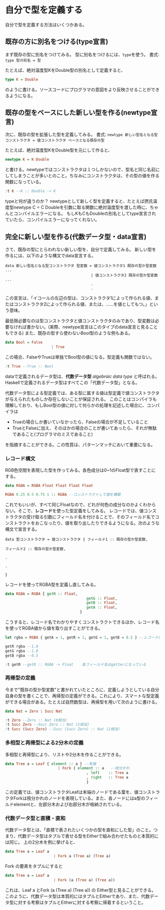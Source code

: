 # 自分で型を定義する

自分で型を定義する方法はいくつかある。



## 既存の方に別名をつける(type宣言)

まず既存の型に別名をつけてみる。
型に別名をつけるには、`type`を使う。
書式: `type 型の別名 = 型`

たとえば、絶対温度型KをDouble型の別名として定義すると、

```haskell
type K = Double
```

のように書ける。ソースコードにプログラマの意図をより反映させることができるようになる。



## 既存の型をベースにした新しい型を作る(newtype宣言)

次に、既存の型を拡張した型を定義してみる。
書式: `newtype 新しい型名となる型コンストラクタ = 値コンストラクタ ベースとなる既存の型`

たとえば、絶対温度型KをDouble型を元にして作ると、
```haskell
newtype K = K Double
```

と書ける。newtypeではコンストラクタは１つしかないので、型名と同じ名前にしてしまうことが多いとのこと。ちなみにコンストラクタは、その型の値を作る関数になっている。
```haskell
:t K --K :: Double -> K
```



typeと何が違うのか？
newtypeとして新しく型を定義すると、たとえば摂氏温度型newtype C = C Doubleを引数に取る関数に絶対温度型を渡した時に、ちゃんとコンパイルエラーになる。
もしKもCもDoubleの別名としてtype宣言されていたら、コンパイルエラーになってくれない。



## 完全に新しい型を作る(代数データ型・data宣言)

さて、既存の型にとらわれない新しい型を、自分で定義してみる。
新しい型を作るには、以下のような構文でdata宣言する。

```
data 新しい型名となる型コンストラクタ 型変数 = 値コンストラクタ1 既存の型か型変数 ...
                                       | 値コンストラクタ2 既存の型か型変数 ...
                                       .
                                       .
```

この宣言は、「イコールの左辺の型は、コンストラクタ1によって作られる値、またはコンストラクタ2によって作られる値、または、......を値としてもつ。」という意味。

最低限必要なのは型コンストラクタと値コンストラクタのみであり、型変数は必要なければ書かない。(実際、newtype宣言はこのタイプのdata宣言と見ることもできる)
また、既存の型すら使わないBool型のような例もある。

```haskell
data Bool = False
					 | True
```

この場合、FalseやTrueは単独でBool型の値になる。型定義も関数ではない。
```haskell
:t True --True :: Bool
```



dataで定義されるデータ型は、**代数データ型** *algebraic data type* と呼ばれる。Haskellで定義されるデータ型はすべてこの「代数データ型」となる。

代数データ型による型定義では、ある型に属する値は型定義で値コンストラクタが与えられたものしか存在しないことが保証される。
このことはコンパイラも理解しており、もしBool型の値に対して何らかの処理を記述した場合に、コンパイラは

- Trueの場合しか書いていなかったら、Falseの場合が不足していること
- TrueとFalseに加え、そのほかの場合のことが書いてあったら、それが無駄であること(プログラマのミスであること)

を指摘することができる。この性質は、パターンマッチにおいて重要になる。



### レコード構文

RGB色空間を表現した型を作ってみる。各色成分は0~1のFloat型で表すことにする。
```haskell
data RGBA = RGBA Float Float Float Float

RGBA 0.25 0.5 0.75 1 :: RGBA --コンストラクトして値を構築
```

これでもいいが、すべて同じFloatなので、どれが何色の成分なのかよくわからない。そこで、**レコード**を使った型定義をしてみる。
レコードでは、値コンストラクタの受け取る引数にフィールド名を付けることで、そのフィールド名でコンストラクトをおこなったり、値を取り出したりできるようになる。次のような構文で宣言する。

```
data 型コンストラクタ = 値コンストラクタ { フィールド1 :: 既存の型か型変数,
																			フィールド2 :: 既存の型か型変数,
																			.
																			.
																			}
```

レコードを使ってRGBA型を定義し直してみる。
```haskell
data RGBA = RGBA { getR :: Float,
									 getG :: Float,
									 getB :: Float,
									 getA :: Float,
								  }
```

こうすると、レコード名でわかりやすくコンストラクトできるほか、レコード名を使ってRGBA値から値を取り出すことができる。
```haskell
let rgba = RGBA { getA = 1, getR = 1, getG = 1, getB = 0.5 } --レコードにより順不同

getR rgba --1.0
getG rgba --1.0
getB rgba --0.5

:t getR --getR :: RGBA -> Float    各フィールド名はgetterになっている
```



### 再帰型の定義

今まで"既存の型か型変数"と書かれていたところに、定義しようとしている自分自身の型を書くことで、再帰型の定義ができる。これにより、スマートな型定義ができる場合がある。たとえば自然数型は、再帰型を用いて次のように書ける。
```haskell
data Nat = Zero | Succ Nat

:t Zero --Zero :: Nat (0相当）
:t Succ Zero --Succ Zero :: Nat (1相当)
:t Succ (Succ Zero) --Succ (Succ Zero) :: Nat (2相当）
```

### 多相型と再帰型による2分木の定義

多相型と再帰型により、リストや2分木を作ることができる。
```haskell
data Tree a = Leaf { element :: a } --末端
						| Fork { element :: a   --枝分かれ
									 , left    :: Tree a
									 , right   :: Tree a
									 }
```

この定義では、値コンストラクタLeafは末端のノードである葉を、値コンストラクタForkは枝分かれのノードを表現している。また、各ノードにはa型のフィールドelementと、左部分木および右部分木が格納されている。



### 代数データ型と直積・直和

代数データ型とは、「直積で表されたいくつかの型を直和にした型」のこと。つまり、代数データ型はタプルで表せる型をEitherで組み合わせたものと本質的には同じ。
上の2分木を例に挙げると、

```haskell
data Tree a = Leaf a
					  | Fork a (Tree a) (Tree a)
```

Fork の要素をタプルにすると
```haskell
data Tree a = Leaf a
					  | Fork (a (Tree a) (Tree a))
```

これは、Leaf a とFork (a (Tree a) (Tree a)) の Either型と見ることができる。
このように、代数データ型は本質的にはタプルとEitherであり、また、代数データ型に対する考察はタプルとEitherに対する考察に帰着するということ。





